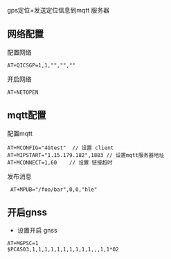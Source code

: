 gps定位+发送定位信息到mqtt 服务器

## 网络配置
配置网络
```
AT+QICSGP=1,1,"","",""
```
开启网络
```
AT+NETOPEN
```
## mqtt配置 
配置mqtt
```
AT+MCONFIG="4Gtest"  // 设置 client
AT+MIPSTART="1.15.179.182",1883 // 设置mqtt服务器地址
AT+MCONNECT=1,60    // 设置 链接超时
```
发布消息
```
 AT+MPUB="/foo/bar",0,0,"hle"
```

## 开启gnss
- 设置开启 gnss
```
AT+MGPSC=1
$PCAS03,1,1,1,1,1,1,1,1,1,1,,,1,1*02
```
